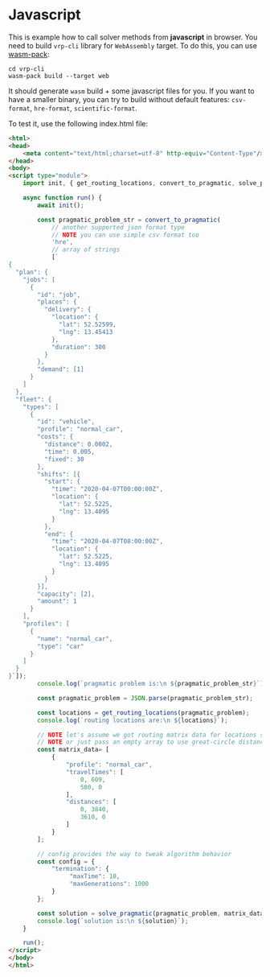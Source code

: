 # Javascript

This is example how to call solver methods from **javascript** in browser. You need to build `vrp-cli` library for
`WebAssembly` target. To do this, you can use [wasm-pack](https://rustwasm.github.io/wasm-pack/installer):

    cd vrp-cli
    wasm-pack build --target web

It should generate `wasm` build + some javascript files for you. If you want to have a smaller binary, you can try
to build without default features: `csv-format`, `hre-format`, `scientific-format`.

To test it, use the following index.html file:

```html
<html>
<head>
    <meta content="text/html;charset=utf-8" http-equiv="Content-Type"/>
</head>
<body>
<script type="module">
    import init, { get_routing_locations, convert_to_pragmatic, solve_pragmatic } from './pkg/vrp_cli.js';

    async function run() {
        await init();

        const pragmatic_problem_str = convert_to_pragmatic(
            // another supported json format type
            // NOTE you can use simple csv format too
            'hre',
            // array of strings
            [`
{
  "plan": {
    "jobs": [
      {
        "id": "job",
        "places": {
          "delivery": {
            "location": {
              "lat": 52.52599,
              "lng": 13.45413
            },
            "duration": 300
          }
        },
        "demand": [1]
      }
    ]
  },
  "fleet": {
    "types": [
      {
        "id": "vehicle",
        "profile": "normal_car",
        "costs": {
          "distance": 0.0002,
          "time": 0.005,
          "fixed": 30
        },
        "shifts": [{
          "start": {
            "time": "2020-04-07T00:00:00Z",
            "location": {
              "lat": 52.5225,
              "lng": 13.4095
            }
          },
          "end": {
            "time": "2020-04-07T08:00:00Z",
            "location": {
              "lat": 52.5225,
              "lng": 13.4095
            }
          }
        }],
        "capacity": [2],
        "amount": 1
      }
    ],
    "profiles": [
      {
        "name": "normal_car",
        "type": "car"
      }
    ]
  }
}`]);
        console.log(`pragmatic problem is:\n ${pragmatic_problem_str}`);

        const pragmatic_problem = JSON.parse(pragmatic_problem_str);

        const locations = get_routing_locations(pragmatic_problem);
        console.log(`routing locations are:\n ${locations}`);

        // NOTE let's assume we got routing matrix data for locations somehow
        // NOTE or just pass an empty array to use great-circle distance approximation
        const matrix_data= [
            {
                "profile": "normal_car",
                "travelTimes": [
                    0, 609,
                    580, 0
                ],
                "distances": [
                    0, 3840,
                    3610, 0
                ]
            }
        ];

        // config provides the way to tweak algorithm behavior
        const config = {
            "termination": {
                 "maxTime": 10,
                 "maxGenerations": 1000
            }
        };

        const solution = solve_pragmatic(pragmatic_problem, matrix_data, config);
        console.log(`solution is:\n ${solution}`);
    }

    run();
</script>
</body>
</html>
```

